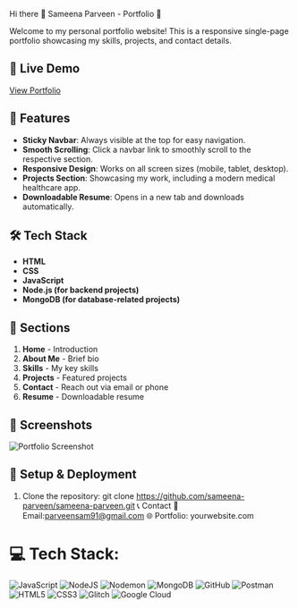 Hi there 👋
 Sameena Parveen - Portfolio 🚀

Welcome to my personal portfolio website! This is a responsive single-page portfolio showcasing my skills, projects, and contact details.

## 🔗 Live Demo
[View Portfolio](your-live-link-here)

## 📌 Features
- **Sticky Navbar**: Always visible at the top for easy navigation.
- **Smooth Scrolling**: Click a navbar link to smoothly scroll to the respective section.
- **Responsive Design**: Works on all screen sizes (mobile, tablet, desktop).
- **Projects Section**: Showcasing my work, including a modern medical healthcare app.
- **Downloadable Resume**: Opens in a new tab and downloads automatically.

## 🛠️ Tech Stack
- **HTML**
- **CSS**
- **JavaScript**
- **Node.js (for backend projects)**
- **MongoDB (for database-related projects)**
## 📂 Sections
1. **Home** - Introduction  
2. **About Me** - Brief bio  
3. **Skills** - My key skills  
4. **Projects** - Featured projects  
5. **Contact** - Reach out via email or phone  
6. **Resume** - Downloadable resume  

## 📸 Screenshots
![Portfolio Screenshot](screenshot.png)

## 🚀 Setup & Deployment
1. Clone the repository:
   git clone https://github.com/sameena-parveen/sameena-parveen.git
📞 Contact
📧 Email:parveensam91@gmail.com
🌐 Portfolio: yourwebsite.com






# 💻 Tech Stack:
![JavaScript](https://img.shields.io/badge/javascript-%23323330.svg?style=for-the-badge&logo=javascript&logoColor=%23F7DF1E) ![NodeJS](https://img.shields.io/badge/node.js-6DA55F?style=for-the-badge&logo=node.js&logoColor=white) ![Nodemon](https://img.shields.io/badge/NODEMON-%23323330.svg?style=for-the-badge&logo=nodemon&logoColor=%BBDEAD) ![MongoDB](https://img.shields.io/badge/MongoDB-%234ea94b.svg?style=for-the-badge&logo=mongodb&logoColor=white) ![GitHub](https://img.shields.io/badge/github-%23121011.svg?style=for-the-badge&logo=github&logoColor=white) ![Postman](https://img.shields.io/badge/Postman-FF6C37?style=for-the-badge&logo=postman&logoColor=white) ![HTML5](https://img.shields.io/badge/html5-%23E34F26.svg?style=for-the-badge&logo=html5&logoColor=white) ![CSS3](https://img.shields.io/badge/css3-%231572B6.svg?style=for-the-badge&logo=css3&logoColor=white) ![Glitch](https://img.shields.io/badge/glitch-%233333FF.svg?style=for-the-badge&logo=glitch&logoColor=white) ![Google Cloud](https://img.shields.io/badge/GoogleCloud-%234285F4.svg?style=for-the-badge&logo=google-cloud&logoColor=white)


<!-- Proudly created with GPRM ( https://gprm.itsvg.in ) -->
